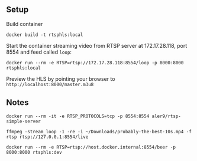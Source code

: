 ## Setup

Build container

```
docker build -t rtsphls:local
```

Start the container streaming video from RTSP server at 172.17.28.118, port 8554 and feed called `loop`:

```
docker run --rm -e RTSP=rtsp://172.17.28.118:8554/loop -p 8000:8000 rtsphls:local
```

Preview the HLS by pointing your browser to `http://localhost:8000/master.m3u8`

## Notes

```
docker run --rm -it -e RTSP_PROTOCOLS=tcp -p 8554:8554 aler9/rtsp-simple-server
```

```
ffmpeg -stream_loop -1 -re -i ~/Downloads/probably-the-best-10s.mp4 -f rtsp rtsp://127.0.0.1:8554/live
```

```
docker run --rm -e RTSP=rtsp://host.docker.internal:8554/beer -p 8000:8000 rtsphls:dev
```